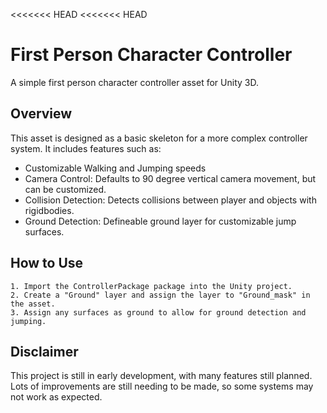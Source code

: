 <<<<<<< HEAD
<<<<<<< HEAD

# First Person Character Controller

A simple first person character controller asset for Unity 3D.



## Overview

This asset is designed as a basic skeleton for a more complex controller system. It includes features such as:

- Customizable Walking and Jumping speeds
- Camera Control: Defaults to 90 degree vertical camera movement, but can be customized.
- Collision Detection: Detects collisions between player and objects with rigidbodies.
- Ground Detection: Defineable ground layer  for customizable jump surfaces.


## How to Use

    1. Import the ControllerPackage package into the Unity project.
    2. Create a "Ground" layer and assign the layer to "Ground_mask" in the asset.
    3. Assign any surfaces as ground to allow for ground detection and jumping.

    
## Disclaimer

This project is still in early development, with many features still planned. Lots of improvements are still needing to be made, so some systems may not work as expected. 

